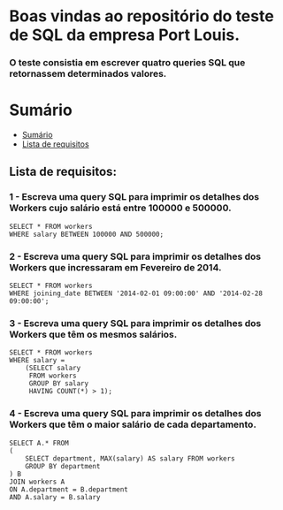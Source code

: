 # Boas vindas ao repositório do teste de SQL da empresa Port Louis.

### O teste consistia em escrever quatro queries SQL que retornassem determinados valores.

# Sumário

- [Sumário](#sumário)
- [Lista de requisitos](#lista-de-requisitos)

## Lista de requisitos:

### 1 - Escreva uma query SQL para imprimir os detalhes dos Workers cujo salário está entre 100000 e 500000.

```
SELECT * FROM workers
WHERE salary BETWEEN 100000 AND 500000;
```

### 2 - Escreva uma query SQL para imprimir os detalhes dos Workers que incressaram em Fevereiro de 2014.

```
SELECT * FROM workers
WHERE joining_date BETWEEN '2014-02-01 09:00:00' AND '2014-02-28 09:00:00';
```

### 3 - Escreva uma query SQL para imprimir os detalhes dos Workers que têm os mesmos salários.

```
SELECT * FROM workers
WHERE salary = 
    (SELECT salary
     FROM workers
     GROUP BY salary
     HAVING COUNT(*) > 1);
```

### 4 - Escreva uma query SQL para imprimir os detalhes dos Workers que têm o maior salário de cada departamento.

```
SELECT A.* FROM
(
    SELECT department, MAX(salary) AS salary FROM workers
    GROUP BY department
) B
JOIN workers A
ON A.department = B.department
AND A.salary = B.salary
```
